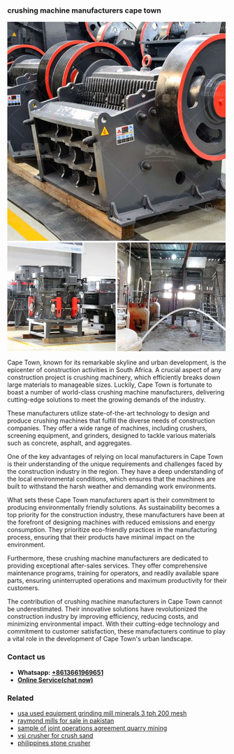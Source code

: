 <h3>crushing machine manufacturers cape town</h3><img src='1702260229.jpg' alt=''><p>Cape Town, known for its remarkable skyline and urban development, is the epicenter of construction activities in South Africa. A crucial aspect of any construction project is crushing machinery, which efficiently breaks down large materials to manageable sizes. Luckily, Cape Town is fortunate to boast a number of world-class crushing machine manufacturers, delivering cutting-edge solutions to meet the growing demands of the industry.</p><p>These manufacturers utilize state-of-the-art technology to design and produce crushing machines that fulfill the diverse needs of construction companies. They offer a wide range of machines, including crushers, screening equipment, and grinders, designed to tackle various materials such as concrete, asphalt, and aggregates.</p><p>One of the key advantages of relying on local manufacturers in Cape Town is their understanding of the unique requirements and challenges faced by the construction industry in the region. They have a deep understanding of the local environmental conditions, which ensures that the machines are built to withstand the harsh weather and demanding work environments.</p><p>What sets these Cape Town manufacturers apart is their commitment to producing environmentally friendly solutions. As sustainability becomes a top priority for the construction industry, these manufacturers have been at the forefront of designing machines with reduced emissions and energy consumption. They prioritize eco-friendly practices in the manufacturing process, ensuring that their products have minimal impact on the environment.</p><p>Furthermore, these crushing machine manufacturers are dedicated to providing exceptional after-sales services. They offer comprehensive maintenance programs, training for operators, and readily available spare parts, ensuring uninterrupted operations and maximum productivity for their customers.</p><p>The contribution of crushing machine manufacturers in Cape Town cannot be underestimated. Their innovative solutions have revolutionized the construction industry by improving efficiency, reducing costs, and minimizing environmental impact. With their cutting-edge technology and commitment to customer satisfaction, these manufacturers continue to play a vital role in the development of Cape Town's urban landscape.</p><h3>Contact us</h3><ul><li><strong>Whatsapp:&nbsp;<a href="https://wa.me/8613661969651">+8613661969651</a></strong></li><li><a href="https://swt.shibang-china.com/?git&amp;zhl&amp;crushing machine manufacturers cape town"><strong>Online Service(chat now)</strong></a></li></ul><h3>Related</h3><ul><li><a href='usa used equipment grinding mill minerals 3 tph 200 mesh.md'>usa used equipment grinding mill minerals 3 tph 200 mesh</a></li><li><a href='raymond mills for sale in pakistan.md'>raymond mills for sale in pakistan</a></li><li><a href='sample of joint operations agreement quarry mining.md'>sample of joint operations agreement quarry mining</a></li><li><a href='vsi crusher for crush sand.md'>vsi crusher for crush sand</a></li><li><a href='philippines stone crusher.md'>philippines stone crusher</a></li></ul>